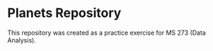 # Planets Repository
This repository was created as a practice exercise for MS 273 (Data Analysis).

